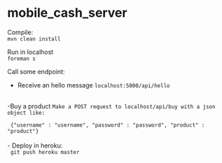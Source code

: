 mobile_cash_server
==================

Compile:
<br>
<code>mvn clean install</code>

Run in localhost
<br>
<code>foreman s</code>

Call some endpoint:
- Receive an hello message
<code>localhost:5000/api/hello</code>
<br>
-Buy a product
<code>Make a POST request to localhost/api/buy with a json object like: <br>
 {"username" : "username", "password" : "password", "product" : "product"}
</code>
<br>
- Deploy in heroku:
<br>
<code> git push heroku master </code>
